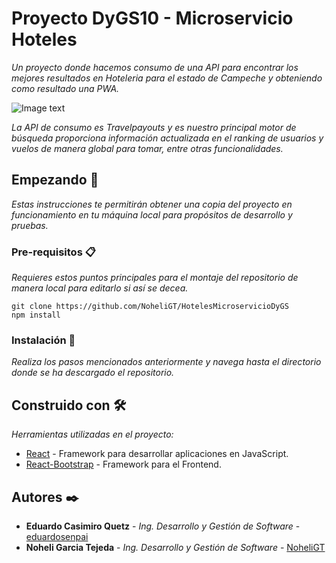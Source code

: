 # Proyecto DyGS10 - Microservicio Hoteles

_Un proyecto donde hacemos consumo de una API para encontrar los mejores resultados en Hoteleria para el estado de Campeche y obteniendo como resultado una PWA._

![Image text](https://telegra.ph/file/be6468df80d7bf7de76b6.jpg)


_La API de consumo es Travelpayouts y es nuestro principal motor de búsqueda proporciona información actualizada en el ranking de usuarios y vuelos de manera global para tomar, entre otras funcionalidades._

## Empezando 🚀

_Estas instrucciones te permitirán obtener una copia del proyecto en funcionamiento en tu máquina local para propósitos de desarrollo y pruebas._

### Pre-requisitos 📋

_Requieres estos puntos principales para el montaje del repositorio de manera local para editarlo si así se decea._

```
git clone https://github.com/NoheliGT/HotelesMicroservicioDyGS
npm install
```

### Instalación 🔧

_Realiza los pasos mencionados anteriormente y navega hasta el directorio donde se ha descargado el repositorio._


## Construido con 🛠️

_Herramientas utilizadas en el proyecto:_

* [React](https://reactjs.org/docs/getting-started.html) - Framework para desarrollar aplicaciones en JavaScript.
* [React-Bootstrap](https://react-bootstrap.github.io/) - Framework para el Frontend.

## Autores ✒️

* **Eduardo Casimiro Quetz** - *Ing. Desarrollo y Gestión de Software* - [eduardosenpai](https://github.com/eduardosenpai)
* **Noheli Garcia Tejeda** - *Ing. Desarrollo y Gestión de Software* - [NoheliGT](https://github.com/NoheliGT)
